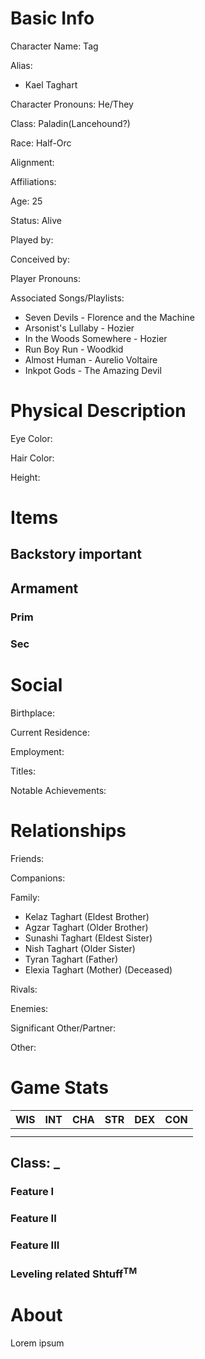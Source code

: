 # Basic Info
Character Name: Tag

Alias: 
 - Kael Taghart 

Character Pronouns: He/They

Class: Paladin(Lancehound?)

Race: Half-Orc

Alignment: 

Affiliations: 

Age: 25

Status: Alive

Played by:

Conceived by:

Player Pronouns: 

Associated Songs/Playlists:
 - Seven Devils - Florence and the Machine
 - Arsonist's Lullaby - Hozier
 - In the Woods Somewhere - Hozier
 - Run Boy Run - Woodkid
 - Almost Human - Aurelio Voltaire
 - Inkpot Gods - The Amazing Devil

# Physical Description
Eye Color: 

Hair Color: 

Height: 

# Items
## Backstory important

## Armament
### Prim

### Sec
# Social
Birthplace: 

Current Residence: 

Employment: 

Titles: 

Notable Achievements:

# Relationships
Friends: 

Companions: 

Family: 
 - Kelaz Taghart (Eldest Brother)
 - Agzar Taghart (Older Brother)
 - Sunashi Taghart (Eldest Sister)
 - Nish Taghart (Older Sister)
 - Tyran Taghart (Father)
 - Elexia Taghart (Mother) (Deceased)

Rivals: 

Enemies: 

Significant Other/Partner:

Other: 

# Game Stats
| WIS | INT | CHA | STR | DEX | CON |
| --- | --- | --- | --- | --- | --- |
|     |     |     |     |     |     |
|     |     |     |     |     |     |
## Class: _
### Feature I
### Feature II
### Feature III

### Leveling related Shtuff<sup>TM</sup>
# About
  Lorem ipsum
